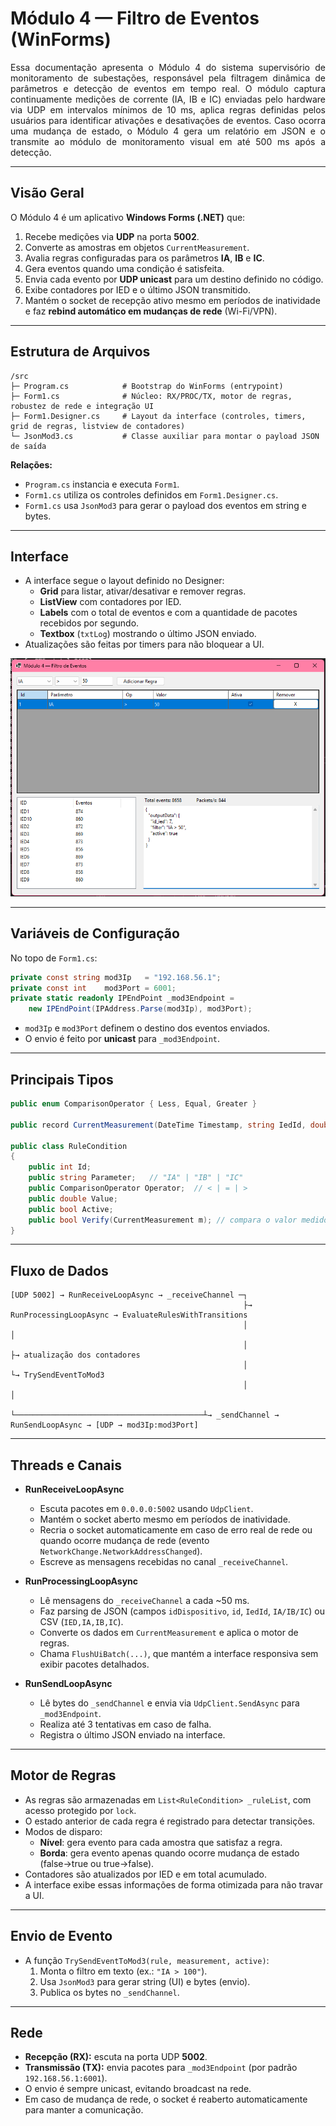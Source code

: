 ﻿# Módulo 4 — Filtro de Eventos (WinForms)

<div align="justify">
Essa documentação apresenta o Módulo 4 do sistema supervisório de monitoramento de subestações, responsável pela filtragem dinâmica de parâmetros e detecção de 
eventos em tempo real. O módulo captura continuamente medições de corrente (IA, IB e IC) enviadas pelo hardware via UDP em intervalos mínimos de 10 ms, aplica 
regras definidas pelos usuários para identificar ativações e desativações de eventos. Caso ocorra uma mudança de estado, o Módulo 4 gera um relatório em JSON 
e o transmite ao módulo de monitoramento visual em até 500 ms após a detecção.
</div>

---

## Visão Geral
O Módulo 4 é um aplicativo **Windows Forms (.NET)** que:
1. Recebe medições via **UDP** na porta **5002**.  
2. Converte as amostras em objetos `CurrentMeasurement`.  
3. Avalia regras configuradas para os parâmetros **IA**, **IB** e **IC**.  
4. Gera eventos quando uma condição é satisfeita.  
5. Envia cada evento por **UDP unicast** para um destino definido no código.  
6. Exibe contadores por IED e o último JSON transmitido.  
7. Mantém o socket de recepção ativo mesmo em períodos de inatividade e faz **rebind automático em mudanças de rede** (Wi-Fi/VPN).  

---

## Estrutura de Arquivos

```
/src
├─ Program.cs            # Bootstrap do WinForms (entrypoint)
├─ Form1.cs              # Núcleo: RX/PROC/TX, motor de regras, robustez de rede e integração UI
├─ Form1.Designer.cs     # Layout da interface (controles, timers, grid de regras, listview de contadores)
└─ JsonMod3.cs           # Classe auxiliar para montar o payload JSON de saída
```

**Relações:**
- `Program.cs` instancia e executa `Form1`.  
- `Form1.cs` utiliza os controles definidos em `Form1.Designer.cs`.  
- `Form1.cs` usa `JsonMod3` para gerar o payload dos eventos em string e bytes.  

---

## Interface

- A interface segue o layout definido no Designer:  
  - **Grid** para listar, ativar/desativar e remover regras.  
  - **ListView** com contadores por IED.  
  - **Labels** com o total de eventos e com a quantidade de pacotes recebidos por segundo.  
  - **Textbox** (`txtLog`) mostrando o último JSON enviado.  
- Atualizações são feitas por timers para não bloquear a UI.  

<p align="center">
  <img src="mod4.png" alt="Módulo 4 em funcionamento" width="600"/>
</p>

---

## Variáveis de Configuração

No topo de `Form1.cs`:

```csharp
private const string mod3Ip   = "192.168.56.1";
private const int    mod3Port = 6001;
private static readonly IPEndPoint _mod3Endpoint =
    new IPEndPoint(IPAddress.Parse(mod3Ip), mod3Port);
```

- `mod3Ip` e `mod3Port` definem o destino dos eventos enviados.  
- O envio é feito por **unicast** para `_mod3Endpoint`.  

---

## Principais Tipos

```csharp
public enum ComparisonOperator { Less, Equal, Greater }

public record CurrentMeasurement(DateTime Timestamp, string IedId, double IA, double IB, double IC);

public class RuleCondition
{
    public int Id;
    public string Parameter;   // "IA" | "IB" | "IC"
    public ComparisonOperator Operator;  // < | = | >
    public double Value;
    public bool Active;
    public bool Verify(CurrentMeasurement m); // compara o valor medido com a regra
}
```

---

## Fluxo de Dados

```
[UDP 5002] → RunReceiveLoopAsync → _receiveChannel ─┐
                                                    ├→ RunProcessingLoopAsync → EvaluateRulesWithTransitions
                                                    │                              │
                                                    │                              ├→ atualização dos contadores
                                                    │                              └→ TrySendEventToMod3
                                                    │                                         │
                                                    └──────────────────────────────────────────┴→ _sendChannel → RunSendLoopAsync → [UDP → mod3Ip:mod3Port]
```

---

## Threads e Canais

- **RunReceiveLoopAsync**  
  - Escuta pacotes em `0.0.0.0:5002` usando `UdpClient`.  
  - Mantém o socket aberto mesmo em períodos de inatividade.  
  - Recria o socket automaticamente em caso de erro real de rede ou quando ocorre mudança de rede (evento `NetworkChange.NetworkAddressChanged`).  
  - Escreve as mensagens recebidas no canal `_receiveChannel`.

- **RunProcessingLoopAsync**  
  - Lê mensagens do `_receiveChannel` a cada ~50 ms.  
  - Faz parsing de JSON (campos `idDispositivo`, `id`, `IedId`, `IA/IB/IC`) ou CSV (`IED,IA,IB,IC`).  
  - Converte os dados em `CurrentMeasurement` e aplica o motor de regras.  
  - Chama `FlushUiBatch(...)`, que mantém a interface responsiva sem exibir pacotes detalhados.

- **RunSendLoopAsync**  
  - Lê bytes do `_sendChannel` e envia via `UdpClient.SendAsync` para `_mod3Endpoint`.  
  - Realiza até 3 tentativas em caso de falha.  
  - Registra o último JSON enviado na interface.

---

## Motor de Regras

- As regras são armazenadas em `List<RuleCondition> _ruleList`, com acesso protegido por `lock`.  
- O estado anterior de cada regra é registrado para detectar transições.  
- Modos de disparo:
  - **Nível**: gera evento para cada amostra que satisfaz a regra.  
  - **Borda**: gera evento apenas quando ocorre mudança de estado (false→true ou true→false).  
- Contadores são atualizados por IED e em total acumulado.  
- A interface exibe essas informações de forma otimizada para não travar a UI.

---

## Envio de Evento

- A função `TrySendEventToMod3(rule, measurement, active)`:
  1. Monta o filtro em texto (ex.: `"IA > 100"`).  
  2. Usa `JsonMod3` para gerar string (UI) e bytes (envio).  
  3. Publica os bytes no `_sendChannel`.  



---

## Rede

- **Recepção (RX):** escuta na porta UDP **5002**.  
- **Transmissão (TX):** envia pacotes para `_mod3Endpoint` (por padrão `192.168.56.1:6001`).  
- O envio é sempre unicast, evitando broadcast na rede.  
- Em caso de mudança de rede, o socket é reaberto automaticamente para manter a comunicação.  
